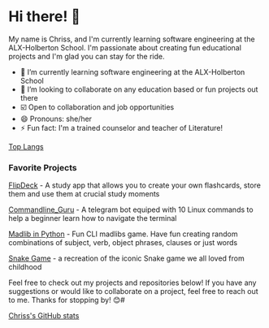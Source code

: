 # Hi there! 👋

My name is Chriss, and I'm currently learning software engineering at the ALX-Holberton School. I'm passionate about creating fun educational projects and I'm glad you can stay for the ride.

- 🔭 I’m currently learning software engineering at the ALX-Holberton School
- 👯 I’m looking to collaborate on any education based or fun projects out there
- ☑️ Open to collaboration and job opportunities
- 😄 Pronouns: she/her
- ⚡ Fun fact: I'm a trained counselor and teacher of Literature!

[Top Langs](https://github-readme-streak-stats.herokuapp.com/?user=chriss1525&show_icons=true&locale=en&layout=compact&theme=tokyonight)
### Favorite Projects

[FlipDeck](https://github.com/chriss1525/FlipDeck) - A study app that allows you to create your own flashcards, store them and use them at crucial study moments


[Commandline_Guru](https://github.com/chriss1525/Commandline_Guru) - A telegram bot equiped with 10 Linux commands to help a beginner learn how to navigate the terminal


[Madlib in Python](https://github.com/chriss1525/Madlib2) - Fun CLI madlibs game. Have fun creating random combinations of subject, verb, object phrases, clauses or just words


[Snake Game](https://github.com/chriss1525/Snake_Game) - a recreation of the iconic Snake game we all loved from childhood


Feel free to check out my projects and repositories below! If you have any suggestions or would like to collaborate on a project, feel free to reach out to me. Thanks for stopping by! 😊#


[Chriss's GitHub stats](https://github-readme-stats.vercel.app/api?username=chriss1525&show_icons=true&count_private=true&include_all_commits&theme=tokyonight)


